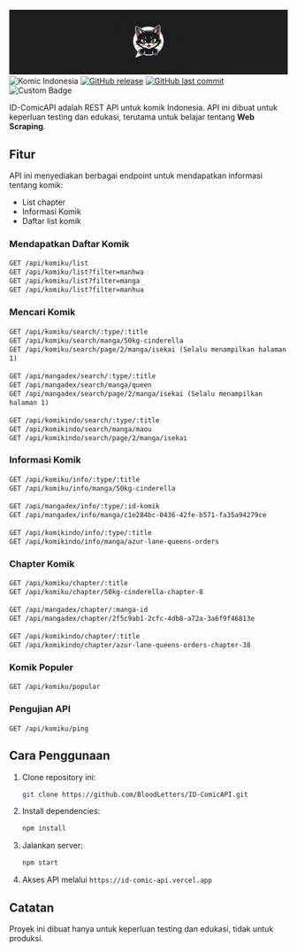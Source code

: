 <img src="./assets/banner.png"></img>
![Komic Indonesia](https://img.shields.io/badge/Komik-Indonesia-green?style=flat-square&color=green&labelColor=cray)
[![GitHub release](https://img.shields.io/github/v/release/BloodLetters/ID-ComicAPI.svg)](https://github.com/BloodLetters/ID-ComicAPI/releases)
[![GitHub last commit](https://img.shields.io/github/last-commit/BloodLetters/ID-ComicAPI.svg)](https://github.com/BloodLetters/ID-ComicAPI/commits/main)
![Custom Badge](https://img.shields.io/badge/Status-Active-brightgreen)

ID-ComicAPI adalah REST API untuk komik Indonesia. API ini dibuat untuk keperluan testing dan edukasi, terutama untuk belajar tentang **Web Scraping**.

## Fitur
API ini menyediakan berbagai endpoint untuk mendapatkan informasi tentang komik:
- List chapter
- Informasi Komik
- Daftar list komik

### Mendapatkan Daftar Komik
```http
GET /api/komiku/list
GET /api/komiku/list?filter=manhwa
GET /api/komiku/list?filter=manga
GET /api/komiku/list?filter=manhua
```

### Mencari Komik
```http
GET /api/komiku/search/:type/:title
GET /api/komiku/search/manga/50kg-cinderella
GET /api/komiku/search/page/2/manga/isekai (Selalu menampilkan halaman 1)

GET /api/mangadex/search/:type/:title
GET /api/mangadex/search/manga/queen
GET /api/mangadex/search/page/2/manga/isekai (Selalu menampilkan halaman 1)

GET /api/komikindo/search/:type/:title
GET /api/komikindo/search/manga/maou
GET /api/komikindo/search/page/2/manga/isekai
```

### Informasi Komik
```http
GET /api/komiku/info/:type/:title
GET /api/komiku/info/manga/50kg-cinderella

GET /api/mangadex/info/:type/:id-komik
GET /api/mangadex/info/manga/c1e284bc-0436-42fe-b571-fa35a94279ce

GET /api/komikindo/info/:type/:title
GET /api/komikindo/info/manga/azur-lane-queens-orders
```

### Chapter Komik
```http
GET /api/komiku/chapter/:title
GET /api/komiku/chapter/50kg-cinderella-chapter-8

GET /api/mangadex/chapter/:manga-id
GET /api/mangadex/chapter/2f5c9ab1-2cfc-4db8-a72a-3a6f9f46813e

GET /api/komikindo/chapter/:title
GET /api/komikindo/chapter/azur-lane-queens-orders-chapter-38
```

### Komik Populer
```http
GET /api/komiku/popular
```

### Pengujian API
```http
GET /api/komiku/ping
```

## Cara Penggunaan
1. Clone repository ini:
    ```sh
    git clone https://github.com/BloodLetters/ID-ComicAPI.git
    ```
2. Install dependencies:
    ```sh
    npm install
    ```
3. Jalankan server:
    ```sh
    npm start
    ```
4. Akses API melalui `https://id-comic-api.vercel.app`

## Catatan
Proyek ini dibuat hanya untuk keperluan testing dan edukasi, tidak untuk produksi.
